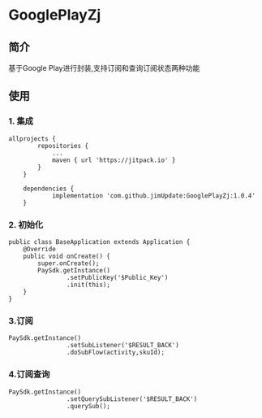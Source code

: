 # GooglePlayZj

## 简介
基于Google Play进行封装,支持订阅和查询订阅状态两种功能

## 使用

### 1. 集成
```
allprojects {
		repositories {
			...
			maven { url 'https://jitpack.io' }
		}
	}
```
```
	dependencies {
	        implementation 'com.github.jimUpdate:GooglePlayZj:1.0.4'
	}
```

### 2. 初始化
```
public class BaseApplication extends Application {
    @Override
    public void onCreate() {
        super.onCreate();
        PaySdk.getInstance()
                .setPublicKey('$Public_Key')
                .init(this);
    }
}
```
### 3.订阅
```
PaySdk.getInstance()
                .setSubListener('$RESULT_BACK')
                .doSubFlow(activity,skuId);
```
### 4.订阅查询
```
PaySdk.getInstance()
                .setQuerySubListener('$RESULT_BACK')
                .querySub();

```
